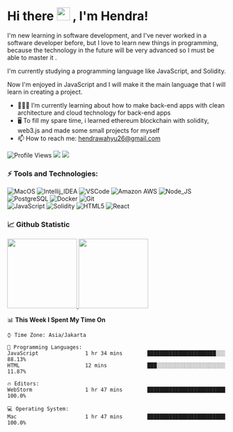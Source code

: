 # Hi there <img src="https://raw.githubusercontent.com/aemmadi/aemmadi/master/wave.gif" width="30px"> , I'm Hendra!

I'm new learning in software development, and I've never worked in a software developer before, but I love to learn new things in programming, because the technology in the future will be very advanced so I must be able to master it .

I'm currently studying a programming language like JavaScript, and Solidity.

Now I'm enjoyed in JavaScript and I will make it the main language that I will learn in creating a project.

- 🧑🏻‍💻 I’m currently learning about how to make back-end apps with clean architecture and cloud technology for back-end apps
- 🖥 To fill my spare time, i learned ethereum blockchain with solidity, web3.js and made some small projects for myself
- 📫 How to reach me: hendrawahyu26@gmail.com

![Profile Views](https://gpvc.arturio.dev/whysaputro)
<a href="http://twitter.com/whysaputro"><img src="https://img.shields.io/badge/-twitter-informational?style=flat&logo=Twitter&logoColor=white&color=1DA1F2" /></a>
<a href="https://www.linkedin.com/in/hendra-wahyu-saputro-a48b68212/"><img src="https://img.shields.io/badge/-linkedin-informational?style=flat&logo=linkedin&logoColor=white&color=0077b5" /></a>

### ⚡ Tools and Technologies:
![MacOS](https://img.shields.io/badge/OS-MacOs-informational?style=flat&logo=apple&logoColor=white&color=2bbc8a)
![Intellij_IDEA](https://img.shields.io/badge/IDE-IntelliJ_IDEA-informational?style=flat&logo=intellij-idea&logoColor=white&color=2bbc8a)
![VSCode](https://img.shields.io/badge/Text_Editor-VSCode-informational?style=flat&logo=visual-studio-code&logoColor=white&color=2bbc8a)
![Amazon AWS](https://img.shields.io/badge/Cloud-Amazon_AWS-informational?style=flat&logo=amazon-aws&logoColor=white&color=2bbc8a)
![Node_JS](https://img.shields.io/badge/Tools-Nodejs-informational?style=flat&logo=Node.js&logoColor=white&color=2bbc8a)
![PostgreSQL](https://img.shields.io/badge/Tools-PostgreSQL-informational?style=flat&logo=postgresql&logoColor=white&color=2bbc8a)
![Docker](https://img.shields.io/badge/Tools-Docker-informational?style=flat&logo=docker&logoColor=white&color=2bbc8a)
![Git](https://img.shields.io/badge/Tools-Git-informational?style=flat&logo=git&logoColor=white&color=2bbc8a)
</br>
![JavaScript](https://img.shields.io/badge/Code-JavaScript-informational?style=flat&logo=javascript&logoColor=white&color=2bbc8a)
![Solidity](https://img.shields.io/badge/Code-Solidity-informational?style=flat&logo=solidity&logoColor=white&color=2bbc8a)
![HTML5](https://img.shields.io/badge/Code-HTML5-informational?style=flat&logo=html5&logoColor=white&color=2bbc8a)
![React](https://img.shields.io/badge/Code-React-informational?style=flat&logo=react&logoColor=white&color=2bbc8a)

  
### 📈 Github Statistic
<p align="left" dir="auto">
    <a href="https://github.com/whysaputro">
      <img height="160em" src="https://github-readme-stats-eight-theta.vercel.app/api?username=whysaputro&show_icons=true&theme=ayu-mirage&include_all_commits=true&count_private=true" style="max-width: 100%;"/>
      <img height="160em" src="https://github-readme-stats-eight-theta.vercel.app/api/top-langs/?username=whysaputro&layout=compact&langs_count=8&theme=ayu-mirage" style="max-width: 100%;"/>
    </a>
</p>

<!--START_SECTION:waka-->
📊 **This Week I Spent My Time On** 

```text
⌚︎ Time Zone: Asia/Jakarta

💬 Programming Languages: 
JavaScript               1 hr 34 mins        ██████████████████████░░░   88.13% 
HTML                     12 mins             ███░░░░░░░░░░░░░░░░░░░░░░   11.87%

🔥 Editors: 
WebStorm                 1 hr 47 mins        █████████████████████████   100.0%

💻 Operating System: 
Mac                      1 hr 47 mins        █████████████████████████   100.0%

```


<!--END_SECTION:waka-->
